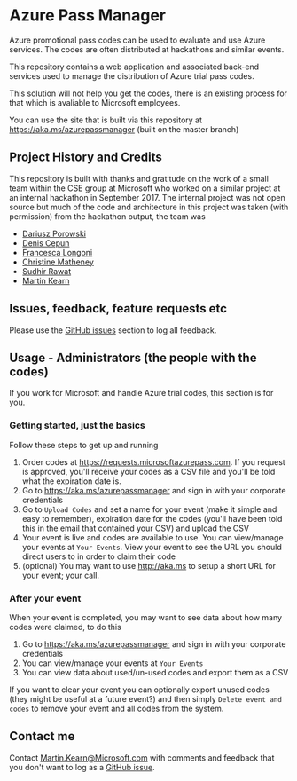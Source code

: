 
# Azure Pass Manager
Azure promotional pass codes can be used to evaluate and use Azure services. The codes are often distributed at hackathons and similar events.

This repository contains a web application and associated back-end services used to manage the distribution of Azure trial pass codes. 

This solution will not help you get the codes, there is an existing process for that which is avaliable to Microsoft employees.

You can use the site that is built via this repository at https://aka.ms/azurepassmanager (built on the master branch)

## Project History and Credits
This repository is built with thanks and gratitude on the work of a small team within the CSE group at Microsoft who worked on a similar project at an internal hackathon in September 2017. The internal project was not open source but much of the code and architecture in this project was taken (with permission) from the hackathon output, the team was
* [Dariusz Porowski](https://twitter.com/DariuszPorowski)
* [Denis Cepun](https://twitter.com/DenisCepun)
* [Francesca Longoni](https://www.linkedin.com/in/francesca-longoni-wehq/)
* [Christine Matheney](https://twitter.com/Matheneyc)
* [Sudhir Rawat](https://twitter.com/rawatsudhir)
* [Martin Kearn](https://twitter.com/MartinKearn)

## Issues, feedback, feature requests etc
Please use the [GitHub issues](https://github.com/martinkearn/Azure-pass-manager/issues) section to log all feedback.

## Usage - Administrators (the people with the codes)
If you work for Microsoft and handle Azure trial codes, this section is for you.

### Getting started, just the basics
Follow these steps to get up and running
1. Order codes at https://requests.microsoftazurepass.com. If you request is approved, you'll receive your codes as a CSV file and you'll be told what the expiration date is.
1. Go to https://aka.ms/azurepassmanager and sign in with your corporate credentials
1. Go to `Upload Codes` and set a name for your event (make it simple and easy to remember), expiration date for the codes (you'll have been told this in the email that contained your CSV) and upload the CSV
1. Your event is live and codes are available to use. You can view/manage your events at `Your Events`. View your event to see the URL you should direct users to in order to claim their code
1. (optional) You may want to use http://aka.ms to setup a short URL for your event; your call.

### After your event
When your event is completed, you may want to see data about how many codes were claimed, to do this
1. Go to https://aka.ms/azurepassmanager and sign in with your corporate credentials
1. You can view/manage your events at `Your Events`
1. You can view data about used/un-used codes and export them as a CSV

If you want to clear your event you can optionally export unused codes (they might be useful at a future event?) and then simply `Delete event and codes` to remove your event and all codes from the system.

## Contact me
Contact Martin.Kearn@Microsoft.com with comments and feedback that you don't want to log as a [GitHub issue](https://github.com/martinkearn/Azure-pass-manager/issues).